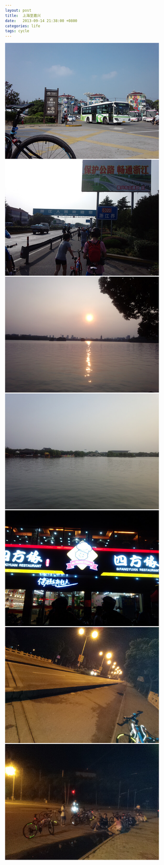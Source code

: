 ```yaml
---
layout: post
title:  上海至嘉兴
date:   2013-09-14 21:38:00 +0800
categories: life
tags: cycle
---
```

![](/res/img/20130914/1.c.jpg)
![](/res/img/20130914/2.c.jpg)
![](/res/img/20130914/3.c.jpg)
![](/res/img/20130914/4.c.jpg)
![](/res/img/20130914/5.c.jpg)
![](/res/img/20130914/6.c.jpg)
![](/res/img/20130914/7.c.jpg)